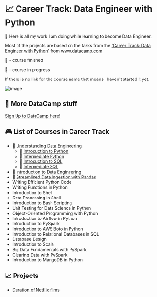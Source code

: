 # 📈 Career Track: Data Engineer with Python
🧠 Here is all my work I am doing while learning to become Data Engineer. 

Most of the projects are based on the tasks from the ['Career Track: Data Engineer with Python'](https://www.datacamp.com/tracks/data-engineer-with-python) from www.datacamp.com

🏁 - course finished

🔖 - course in progress

If there is no link for the course name that means I haven't started it yet.

![image](https://user-images.githubusercontent.com/84285130/217212070-2d5affaa-1625-4e45-957f-1ca31098aa4d.png)

## 🧮 More DataCamp stuff
[Sign Up to DataCamp Here!](https://www.datacamp.com/users/sign_up)

## 🎮 List of Courses in Career Track
* 🏁 [Understanding Data Engineering](https://github.com/monikaglazz/Data_Engineering_with_Python/tree/main/Understanding%20Data%20Engineering)
  * 🏁 [Introduction to Python](https://github.com/monikaglazz/Data_Engineering_with_Python/tree/main/Understanding%20Data%20Engineering/Introduction_to_Python)
  * 🏁 [Intermediate Python](https://github.com/monikaglazz/Data_Engineering_with_Python/tree/main/Understanding%20Data%20Engineering/Intermediate_Python)
  * 🏁 [Introduction to SQL](https://github.com/monikaglazz/Data_Engineering_with_Python/tree/main/Understanding%20Data%20Engineering/Intermediate_SQL)
  * 🏁 [Intermediate SQL](https://github.com/monikaglazz/Data_Engineering_with_Python/tree/main/Understanding%20Data%20Engineering/Introduction_to_SQL)
* 🏁 [Introduction to Data Engineering](https://github.com/monikaglazz/Data_Engineering_with_Python/tree/main/Introduction%20to%20Data%20Engineering)
* 🔖 [Streamlined Data Ingestion with Pandas]()
* Writing Efficient Python Code
* Writing Functions in Python
* Introduction to Shell
* Data Processing in Shell
* Introduction to Bash Scripting
* Unit Testing for Data Science in Python
* Object-Oriented Programming with Python
* Introduction to Airflow in Python
* Introduction to PySpark
* Introduction to AWS Boto in Python
* Introduction to Relational Databases in SQL
* Database Design
* Introduction to Scala
* Big Data Fundamentals with PySpark
* Clearing Data with PySpark
* Introduction to MangoDB in Python

## 📈 Projects
* [Duration of Netflix films](https://github.com/monikaglazz/Data_Engineering_with_Python/blob/main/Projects/netflix_films.py)
